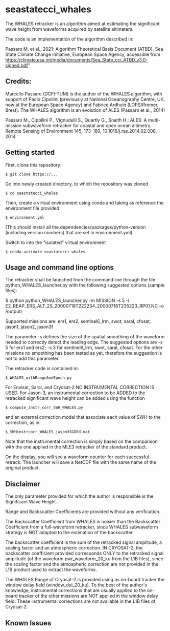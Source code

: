 # seastatecci_whales

The WHALES retracker is an algorithm aimed at estimating the significant wave height from waveforms acquired by satellite altimeters.

The code is an implementation of the algorithm described in:

Passaro M. et al., 2021: Algorithm Theoretical Basis Document (ATBD), Sea State Climate Change Initiative, European Space Agency, accessible from https://climate.esa.int/media/documents/Sea_State_cci_ATBD_v3.0-signed.pdf"

## Credits: 
Marcello Passaro (DGFI-TUM) is the author of the WHALES algorithm, with support of Paolo Cipollini (previously at National Oceanography Centre, UK, now at the European Space Agency) and Fabrice Ardhuin (LOPS/Ifremer, Brest). The WHALES algorithm is an evolution of ALES (Passaro et al., 2014)

Passaro M., Cipollini P., Vignudelli S., Quartly G., Snaith H.: ALES: A multi-mission subwaveform retracker for coastal and open ocean altimetry. Remote Sensing of Environment 145, 173-189, 10.1016/j.rse.2014.02.008, 2014

## Getting started

First, clone this repository:

    $ git clone https://...

Go into newly created directory, to which the repository was cloned

    $ cd seastatecci_whales

Then, create a virtual environment using conda and taking as reference the environment file provided:

    $ environment.yml

(This should install all the dependencies/packages/python-version (including version numbers) that are set in environment.yml)

Switch to into the "isolated" virtual environment 

    $ conda activate seastatecci_whales


## Usage and command line options

The retracker shall be launched from the command line through the file python_WHALES_launcher.py with the following suggested options (sample files):

$ python python_WHALES_launcher.py -m MISSION -s 5 -i E2_REAP_ERS_ALT_2S_20000718T222234_20000718T235223_RP01.NC -o /output/

Supported missions are: ers1, ers2, sentinel6_lrm, swot, saral, cfosat, jason1, jason2, jason3f 

The parameter -s defines the size of the spatial smoothing of the waveform needed to correctly detect the leading edge. The suggested options are -s 5 for ers1 and ers2; -s 3 for sentinel6_lrm, swot, saral, cfosat. For the other missions no smoothing has been tested as yet, therefore the suggestion is not to add this parameter.

The retracker code is contained in:

    $ WHALES_withRangeAndEpoch.py
    
For Envisat, Saral, and Cryosat-2 NO INSTRUMENTAL CORRECTION IS USED.
For Jason-3, an instrumental correction to be ADDED to the retracked significant wave height can be added using the function 

    $ compute_instr_corr_SWH_WHALES.py

and an external correction model that associate each value of SWH to the correction, as in:

    $ SWHinstrcorr_WHALES_jason3SGDRd.mat
    
Note that the instrumental correction is simply based on the comparison with the one applied in the MLE3 retracker of the standard product. 
    
    
On the display, you will see a waveform counter for each successful retrack.
The launcher will save a NetCDF file with the same name of the original product.
    

## Disclaimer

The only parameter provided for which the author is responsible is the Significant Wave Height.

Range and Backscatter Coefficients are provided without any verification.

The Backscatter Coefficient from WHALES is noisier than the Backscatter Coefficient from a full-waveform retracker, since WHALES subwaveform strategy is NOT adapted to the estimation of the backscatter.

The backscatter coefficient is the sum of the retracked signal amplitude, a scaling factor and an atmospheric correction. IN CRYOSAT-2, the backscatter coefficient provided corresponds ONLY to the retracked signal amplitude (of the waveform pwr_waveform_20_ku from the L1B files), since the scaling factor and the atmospheric correction are not provided in the L1B product used to extract the waveforms.

The WHALES Range of Cryosat-2 is provided using as on-board tracker the window delay field (window_del_20_ku). To the best of the author's knowledge, instrumental corrections that are usually applied to the on-board tracker of the other missions are NOT applied in the window delay field. These instrumental corrections are not available in the L1B files of Cryosat-2. 

## Known Issues







